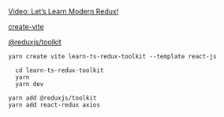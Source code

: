 [Video: Let’s Learn Modern Redux!](https://youtu.be/9zySeP5vH9c)

[create-vite](https://github.com/vitejs/vite/tree/main/packages/create-vite)

[@reduxjs/toolkit](https://redux-toolkit.js.org/tutorials/quick-start)

```
yarn create vite learn-ts-redux-toolkit --template react-js
```

```
  cd learn-ts-redux-toolkit
  yarn
  yarn dev
```

```
yarn add @reduxjs/toolkit
yarn add react-redux axios
```
